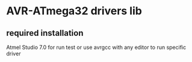 # AVR-ATmega32 drivers lib

## required installation 
Atmel Studio 7.0 for run test or use avrgcc with any editor to run specific driver 
